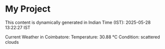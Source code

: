 # My Project

This content is dynamically generated in Indian Time (IST): 2025-05-28 13:22:27 IST


Current Weather in Coimbatore:
Temperature: 30.88 °C
Condition: scattered clouds
